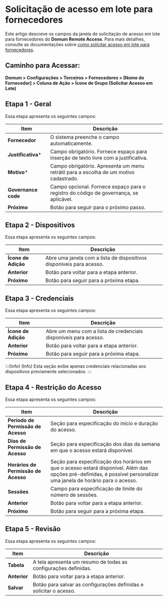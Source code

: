 # Solicitação de acesso em lote para fornecedores

Este artigo descreve os campos da janela de solicitação de acesso em lote para fornecedores do **Domum Remote Access**.  Para mais detalhes, consulte as documentações sobre [como solicitar acesso em lote para fornecedores](/v3-33/docs/pt/domum-batch-access-third-parties).

## **Caminho para Acessar:**
**Domum > Configurações > Terceiros > Fornecedores > [Nome do Fornecedor] > Coluna de Ação > Ícone de Grupo (Solicitar Acesso em Lote)**

## Etapa 1 - Geral

Essa etapa apresenta os seguintes campos:

| Item            | Descrição                                               |
| --------------- | ------------------------------------------------------- |
| **Fornecedor**      | O sistema preenche o campo automaticamente.              |
| **Justificativa***  | Campo obrigatório. Fornece espaço para inserção de texto livre com a justificativa. |
| **Motivo***         | Campo obrigatório. Apresenta um menu retrátil para a escolha de um motivo cadastrado. |
| **Governance code** | Campo opcional. Fornece espaço para o registro do código de governança, se aplicável. |
| **Próximo**         | Botão para seguir para o próximo passo.                  |

## Etapa 2 - Dispositivos

Essa etapa apresenta os seguintes campos:

| Item             | Descrição                                               |
| ---------------- | ------------------------------------------------------- |
| **Ícone de Adição**   | Abre uma janela com a lista de dispositivos disponíveis para acesso. |
| **Anterior**         | Botão para voltar para a etapa anterior.                 |
| **Próximo**          | Botão para seguir para a próxima etapa.                  |

## Etapa 3 - Credenciais

Essa etapa apresenta os seguintes campos:

| Item             | Descrição                                               |
| ---------------- | ------------------------------------------------------- |
| **Ícone de Adição**   | Abre um menu com a lista de credenciais disponíveis para acesso. |
| **Anterior**         | Botão para voltar para a etapa anterior.                 |
| **Próximo**          | Botão para seguir para a próxima etapa.                  |

:::(Info) (Info)
Esta seção exibe apenas credenciais relacionadas aos dispositivos previamente selecionados.
:::

## Etapa 4 - Restrição do Acesso

Essa etapa apresenta os seguintes campos:

| Item                       | Descrição                                               |
| -------------------------- | ------------------------------------------------------- |
| **Período de Permissão de Acesso** | Seção para especificação do início e duração do acesso. |
| **Dias de Permissão de Acesso**   | Seção para especificação dos dias da semana em que o acesso estará disponível. |
| **Horários de Permissão de Acesso** | Seção para especificação dos horários em que o acesso estará disponível. Além das opções pré-definidas, é possível personalizar uma janela de horário para o acesso. |
| **Sessões**                    | Campo para especificação de limite do número de sessões. |
| **Anterior**                   | Botão para voltar para a etapa anterior.                 |
| **Próximo**                    | Botão para seguir para a próxima etapa.                  |

## Etapa 5 - Revisão

Essa etapa apresenta os seguintes campos:

| Item     | Descrição                                               |
| -------- | ------------------------------------------------------- |
| **Tabela**   | A tela apresenta um resumo de todas as configurações definidas. |
| **Anterior** | Botão para voltar para a etapa anterior.                 |
| **Salvar**   | Botão para salvar as configurações definidas e solicitar o acesso. |
